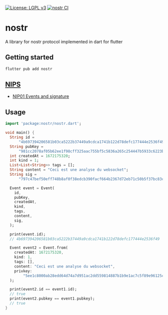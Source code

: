 [![License: LGPL v3](https://img.shields.io/badge/License-LGPL_v3-blue.svg)](https://www.gnu.org/licenses/lgpl-3.0)
[![nostr CI](https://github.com/ethicnology/dart-nostr/actions/workflows/dart-test.yml/badge.svg)](https://github.com/ethicnology/dart-nostr/actions/workflows/dart-test.yml)
# nostr
A library for nostr protocol implemented in dart for flutter

## Getting started
```sh
flutter pub add nostr
```


## [NIPS](https://github.com/nostr-protocol/nips)
* [NIP01 Events and signature](https://github.com/nostr-protocol/nips/blob/master/01.md)

## Usage

```dart
import 'package:nostr/nostr.dart';

void main() {
  String id =
      "4b697394206581b03ca5222b37449a9cdca1741b122d78defc177444e2536f49";
  String pubKey =
      "981cc2078af05b62ee1f98cff325aac755bf5c5836a265c254447b5933c6223b";
  int createdAt = 1672175320;
  int kind = 1;
  List<List<String>> tags = [];
  String content = "Ceci est une analyse du websocket";
  String sig =
      "797c47bef50eff748b8af0f38edcb390facf664b2367d72eb71c50b5f37bc83c4ae9cc9007e8489f5f63c66a66e101fd1515d0a846385953f5f837efb9afe885";

  Event event = Event(
    id,
    pubKey,
    createdAt,
    kind,
    tags,
    content,
    sig,
  );

  print(event.id);
  // 4b697394206581b03ca5222b37449a9cdca1741b122d78defc177444e2536f49

  Event event2 = Event.from(
    createdAt: 1672175320,
    kind: 1,
    tags: [],
    content: "Ceci est une analyse du websocket",
    privkey:
        "5ee1c8000ab28edd64d74a7d951ac2dd559814887b1b9e1ac7c5f89e96125c12", // DO NOT REUSE THIS PRIVATE KEY
  );

  print(event2.id == event1.id);
  // true
  print(event2.pubkey == event1.pubkey);
  // true
}

```